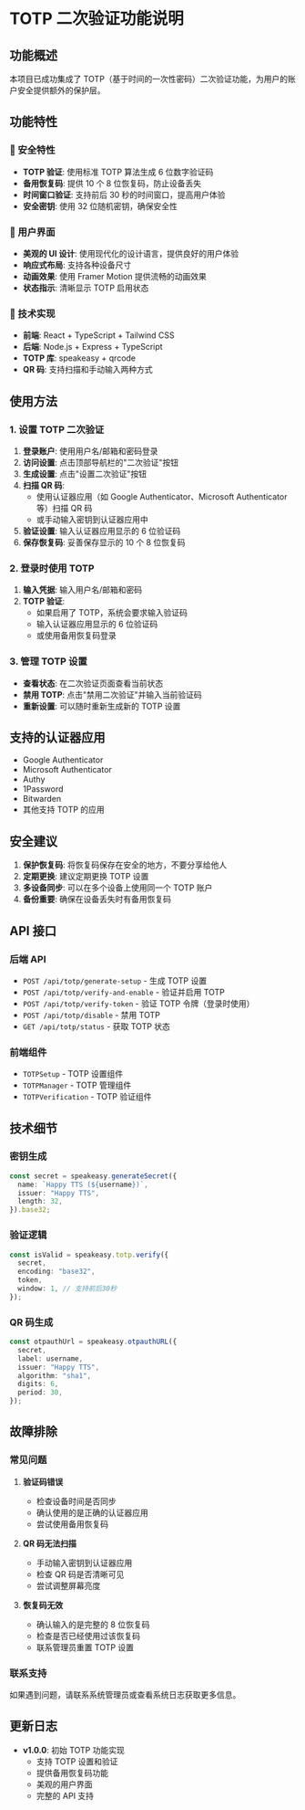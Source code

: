 # TOTP 二次验证功能说明

## 功能概述

本项目已成功集成了 TOTP（基于时间的一次性密码）二次验证功能，为用户的账户安全提供额外的保护层。

## 功能特性

### 🔐 安全特性

- **TOTP 验证**: 使用标准 TOTP 算法生成 6 位数字验证码
- **备用恢复码**: 提供 10 个 8 位恢复码，防止设备丢失
- **时间窗口验证**: 支持前后 30 秒的时间窗口，提高用户体验
- **安全密钥**: 使用 32 位随机密钥，确保安全性

### 🎨 用户界面

- **美观的 UI 设计**: 使用现代化的设计语言，提供良好的用户体验
- **响应式布局**: 支持各种设备尺寸
- **动画效果**: 使用 Framer Motion 提供流畅的动画效果
- **状态指示**: 清晰显示 TOTP 启用状态

### 🔧 技术实现

- **前端**: React + TypeScript + Tailwind CSS
- **后端**: Node.js + Express + TypeScript
- **TOTP 库**: speakeasy + qrcode
- **QR 码**: 支持扫描和手动输入两种方式

## 使用方法

### 1. 设置 TOTP 二次验证

1. **登录账户**: 使用用户名/邮箱和密码登录
2. **访问设置**: 点击顶部导航栏的"二次验证"按钮
3. **生成设置**: 点击"设置二次验证"按钮
4. **扫描 QR 码**:
   - 使用认证器应用（如 Google Authenticator、Microsoft Authenticator 等）扫描 QR 码
   - 或手动输入密钥到认证器应用中
5. **验证设置**: 输入认证器应用显示的 6 位验证码
6. **保存恢复码**: 妥善保存显示的 10 个 8 位恢复码

### 2. 登录时使用 TOTP

1. **输入凭据**: 输入用户名/邮箱和密码
2. **TOTP 验证**:
   - 如果启用了 TOTP，系统会要求输入验证码
   - 输入认证器应用显示的 6 位验证码
   - 或使用备用恢复码登录

### 3. 管理 TOTP 设置

- **查看状态**: 在二次验证页面查看当前状态
- **禁用 TOTP**: 点击"禁用二次验证"并输入当前验证码
- **重新设置**: 可以随时重新生成新的 TOTP 设置

## 支持的认证器应用

- Google Authenticator
- Microsoft Authenticator
- Authy
- 1Password
- Bitwarden
- 其他支持 TOTP 的应用

## 安全建议

1. **保护恢复码**: 将恢复码保存在安全的地方，不要分享给他人
2. **定期更换**: 建议定期更换 TOTP 设置
3. **多设备同步**: 可以在多个设备上使用同一个 TOTP 账户
4. **备份重要**: 确保在设备丢失时有备用恢复码

## API 接口

### 后端 API

- `POST /api/totp/generate-setup` - 生成 TOTP 设置
- `POST /api/totp/verify-and-enable` - 验证并启用 TOTP
- `POST /api/totp/verify-token` - 验证 TOTP 令牌（登录时使用）
- `POST /api/totp/disable` - 禁用 TOTP
- `GET /api/totp/status` - 获取 TOTP 状态

### 前端组件

- `TOTPSetup` - TOTP 设置组件
- `TOTPManager` - TOTP 管理组件
- `TOTPVerification` - TOTP 验证组件

## 技术细节

### 密钥生成

```typescript
const secret = speakeasy.generateSecret({
  name: `Happy TTS (${username})`,
  issuer: "Happy TTS",
  length: 32,
}).base32;
```

### 验证逻辑

```typescript
const isValid = speakeasy.totp.verify({
  secret,
  encoding: "base32",
  token,
  window: 1, // 支持前后30秒
});
```

### QR 码生成

```typescript
const otpauthUrl = speakeasy.otpauthURL({
  secret,
  label: username,
  issuer: "Happy TTS",
  algorithm: "sha1",
  digits: 6,
  period: 30,
});
```

## 故障排除

### 常见问题

1. **验证码错误**

   - 检查设备时间是否同步
   - 确认使用的是正确的认证器应用
   - 尝试使用备用恢复码

2. **QR 码无法扫描**

   - 手动输入密钥到认证器应用
   - 检查 QR 码是否清晰可见
   - 尝试调整屏幕亮度

3. **恢复码无效**
   - 确认输入的是完整的 8 位恢复码
   - 检查是否已经使用过该恢复码
   - 联系管理员重置 TOTP 设置

### 联系支持

如果遇到问题，请联系系统管理员或查看系统日志获取更多信息。

## 更新日志

- **v1.0.0**: 初始 TOTP 功能实现
  - 支持 TOTP 设置和验证
  - 提供备用恢复码功能
  - 美观的用户界面
  - 完整的 API 支持
